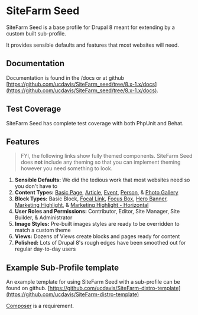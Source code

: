 # SiteFarm Seed

SiteFarm Seed is a base profile for Drupal 8 meant for extending by a custom built sub-profile.

It provides sensible defaults and features that most websites will need.

## Documentation
Documentation is found in the /docs or at github [https://github.com/ucdavis/SiteFarm_seed/tree/8.x-1.x/docs](https://github.com/ucdavis/SiteFarm_seed/tree/8.x-1.x/docs).

## Test Coverage
SiteFarm Seed has complete test coverage with both PhpUnit and Behat.

## Features
>FYI, the following links show fully themed components. SiteFarm Seed does **not**
include any theming so that you can implement theming however you need something to look.
1. **Sensible Defaults:** We did the tedious work that most websites need so you don't have to
2. **Content Types:** 
[Basic Page](http://ucd-one-patternlab.s3-website-us-west-1.amazonaws.com/?p=templates-basic-page), 
[Article](http://ucd-one-patternlab.s3-website-us-west-1.amazonaws.com/?p=templates-article),
[Event](http://ucd-one-patternlab.s3-website-us-west-1.amazonaws.com/?p=templates-event),
[Person](http://ucd-one-patternlab.s3-website-us-west-1.amazonaws.com/?p=templates-person),
& [Photo Gallery](http://ucd-one-patternlab.s3-website-us-west-1.amazonaws.com/?p=templates-photo-gallery)
3. **Block Types:** 
Basic Block, 
[Focal Link](http://ucd-one-patternlab.s3-website-us-west-1.amazonaws.com/?p=molecules-focal-link), 
[Focus Box](http://ucd-one-patternlab.s3-website-us-west-1.amazonaws.com/?p=molecules-focus-box), 
[Hero Banner](http://ucd-one-patternlab.s3-website-us-west-1.amazonaws.com/?p=organisms-hero-banner), 
[Marketing Highlight](http://ucd-one-patternlab.s3-website-us-west-1.amazonaws.com/?p=molecules-marketing-highlight), 
& [Marketing Highlight - Horizontal](http://ucd-one-patternlab.s3-website-us-west-1.amazonaws.com/?p=molecules-marketing-highlight-horizontal)
4. **User Roles and Permissions:** Contributor, Editor, Site Manager, Site Builder, & Administrator
5. **Image Styles:** Pre-built images styles are ready to be overridden to match a custom theme
6. **Views:** Dozens of Views create blocks and pages ready for content
7. **Polished:** Lots of Drupal 8's rough edges have been smoothed out for regular day-to-day users

## Example Sub-Profile template
An example template for using SiteFarm Seed with a sub-profile can be found on github.
[https://github.com/ucdavis/SiteFarm-distro-template](https://github.com/ucdavis/SiteFarm-distro-template)

[Composer](https://getcomposer.org/) is a requirement.

